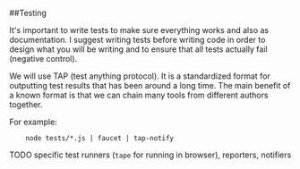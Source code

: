 ##Testing

It's important to write tests to make sure everything works and also as documentation. I suggest writing tests before writing code in order to design what you will be writing and to ensure that all tests actually fail (negative control).

We will use TAP (test anything protocol). It is a standardized format for outputting test results that has been around a long time. The main benefit of a known format is that we can chain many tools from different authors together.

For example:
```
	node tests/*.js | faucet | tap-notify
```


TODO specific test runners (`tape` for running in browser), reporters, notifiers

